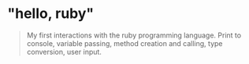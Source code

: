 # "hello, ruby"
> My first interactions with the ruby programming language.
> Print to console, variable passing, method creation and calling, type conversion, user input.
